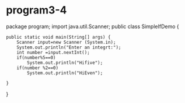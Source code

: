 # program3-4
package program;
import java.util.Scanner;
public class SimpleIfDemo {

	public static void main(String[] args) {
		Scanner input=new Scanner (System.in);
		System.out.println("Enter an integrt:");
		int number =input.nextInt();
		if(number%5==0)
			System.out.println("Hifive");
		if(number %2==0)
			System.out.println("HiEven");

	}

}
